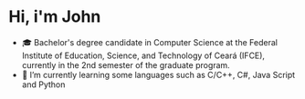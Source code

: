 # Hi, i'm John
- 🎓 Bachelor's degree candidate in Computer Science at the Federal Institute of Education, Science, and Technology of Ceará (IFCE), currently in the 2nd semester of the graduate program.
- 🌱 I’m currently learning some languages ​​such as C/C++, C#, Java Script and Python
<!---
deaddanone/deaddanone is a ✨ special ✨ repository because its `README.md` (this file) appears on your GitHub profile.
You can click the Preview link to take a look at your changes.
--->
